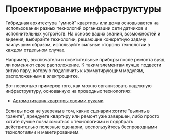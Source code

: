 # Проектирование инфраструктуры

Гибридная архитектура "умной" квартиры или дома основывается на использовании разных технологий организации сети датчиков и исполнительных устройств.
На основе ваших знаний, возможностей и видения, выбирайте технологии, решающие конкретную задачу наилучшим образом, используйте сильные стороны технологии в каждом отдельном случае.

Например, выключатели и осветительные приборы после ремонта вряд ли поменяют свое расположение.
К таким элементам лучше подвести витую пару, которую подключить к коммутирующим модулям, расположенным в электрощитке.

Вот несколько примеров того, как можно организовать надежную инфраструктуру, основанную на проводных технологиях:

* [Автоматизация квартиры своими руками](https://ab-log.ru/forum/viewtopic.php?f=1&t=1400)

Если вы пока не уверены в том, какие сценарии хотите "вылить в граните", арендуете квартиру или ремонт уже завершен, либо просто хотите лучше познакомиться с технологиями и подобрать действительно полезные сценарии, воспользуйтесь беспроводными технологиями и макетированием.
